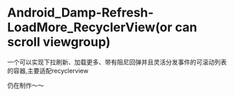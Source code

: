# Android_Damp-Refresh-LoadMore_RecyclerView(or can scroll viewgroup)
一个可以实现下拉刷新、加载更多、带有阻尼回弹并且灵活分发事件的可滚动列表的容器,主要适配recyclerview

仍在制作～～
